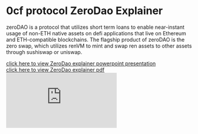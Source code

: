 # 0cf protocol ZeroDao Explainer
zeroDAO is a protocol that utilizes short term loans to enable near-instant usage of non-ETH native assets on defi applications that live on Ethereum and ETH-compatible blockchains. The flagship product of zeroDAO is the zero swap, which utilizes renVM to mint and swap ren assets to other assets through sushiswap or uniswap. 


[click here to view ZeroDao explainer powerpoint presentation](https://github.com/Developer-piyush/ZeroDao/blob/main/0cf_Zerodao.pptx) <br>
[click here to view ZeroDao explainer pdf](https://github.com/Developer-piyush/ZeroDao/blob/main/0cf_ZeroDao.pdf)
<embed src="https://github.com/Developer-piyush/ZeroDao/blob/main/0cf_ZeroDao.pdf"   type="application/pdf">

